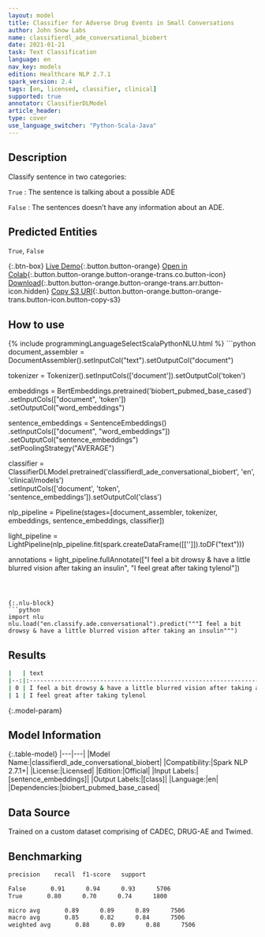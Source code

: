 ```yaml
---
layout: model
title: Classifier for Adverse Drug Events in Small Conversations
author: John Snow Labs
name: classifierdl_ade_conversational_biobert
date: 2021-01-21
task: Text Classification
language: en
nav_key: models
edition: Healthcare NLP 2.7.1
spark_version: 2.4
tags: [en, licensed, classifier, clinical]
supported: true
annotator: ClassifierDLModel
article_header:
type: cover
use_language_switcher: "Python-Scala-Java"
---
```


## Description

Classify sentence in two categories:

`True` : The sentence is talking about a possible ADE

`False` : The sentences doesn’t have any information about an ADE.

## Predicted Entities

`True`, `False`

{:.btn-box}
[Live Demo](https://demo.johnsnowlabs.com/healthcare/ADE/){:.button.button-orange}
[Open in Colab](https://colab.research.google.com/github/JohnSnowLabs/spark-nlp-workshop/blob/master/tutorials/Certification_Trainings/Healthcare/16.Adverse_Drug_Event_ADE_NER_and_Classifier.ipynb){:.button.button-orange.button-orange-trans.co.button-icon}
[Download](https://s3.amazonaws.com/auxdata.johnsnowlabs.com/clinical/models/classifierdl_ade_conversational_biobert_en_2.7.1_2.4_1611246389884.zip){:.button.button-orange.button-orange-trans.arr.button-icon.hidden}
[Copy S3 URI](s3://auxdata.johnsnowlabs.com/clinical/models/classifierdl_ade_conversational_biobert_en_2.7.1_2.4_1611246389884.zip){:.button.button-orange.button-orange-trans.button-icon.button-copy-s3}

## How to use



<div class="tabs-box" markdown="1">
{% include programmingLanguageSelectScalaPythonNLU.html %}
```python
document_assembler = DocumentAssembler().setInputCol("text").setOutputCol("document")

tokenizer = Tokenizer().setInputCols(['document']).setOutputCol('token')

embeddings = BertEmbeddings.pretrained('biobert_pubmed_base_cased')\
.setInputCols(["document", 'token'])\
.setOutputCol("word_embeddings")

sentence_embeddings = SentenceEmbeddings() \
.setInputCols(["document", "word_embeddings"]) \
.setOutputCol("sentence_embeddings") \
.setPoolingStrategy("AVERAGE")

classifier = ClassifierDLModel.pretrained('classifierdl_ade_conversational_biobert', 'en', 'clinical/models')\
.setInputCols(['document', 'token', 'sentence_embeddings']).setOutputCol('class')

nlp_pipeline = Pipeline(stages=[document_assembler, tokenizer, embeddings, sentence_embeddings, classifier])

light_pipeline = LightPipeline(nlp_pipeline.fit(spark.createDataFrame([['']]).toDF("text")))

annotations = light_pipeline.fullAnnotate(["I feel a bit drowsy & have a little blurred vision after taking an insulin", "I feel great after taking tylenol"])
```



{:.nlu-block}
```python
import nlu
nlu.load("en.classify.ade.conversational").predict("""I feel a bit drowsy & have a little blurred vision after taking an insulin""")
```

</div>

## Results

```bash
|   | text                                                                       | label |
|--:|:---------------------------------------------------------------------------|:------|
| 0 | I feel a bit drowsy & have a little blurred vision after taking an insulin | True  |
| 1 | I feel great after taking tylenol                                          | False |

```

{:.model-param}
## Model Information

{:.table-model}
|---|---|
|Model Name:|classifierdl_ade_conversational_biobert|
|Compatibility:|Spark NLP 2.7.1+|
|License:|Licensed|
|Edition:|Official|
|Input Labels:|[sentence_embeddings]|
|Output Labels:|[class]|
|Language:|en|
|Dependencies:|biobert_pubmed_base_cased|

## Data Source

Trained on a custom dataset comprising of CADEC, DRUG-AE and Twimed.

## Benchmarking

```bash
precision    recall  f1-score   support

False       0.91      0.94      0.93      5706
True       0.80      0.70      0.74      1800

micro avg       0.89      0.89      0.89      7506
macro avg       0.85      0.82      0.84      7506
weighted avg       0.88      0.89      0.88      7506
```